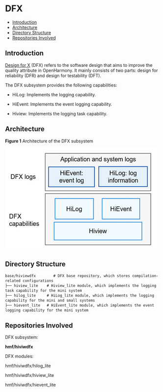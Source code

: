 # DFX<a name="EN-US_TOPIC_0000001083007544"></a>

-   [Introduction](#section1347419114210)
-   [Architecture](#section342962219551)
-   [Directory Structure](#section62815498425)
-   [Repositories Involved](#section767551120815)

## Introduction<a name="section1347419114210"></a>

[Design for X](https://en.wikipedia.org/wiki/Design_for_X)  \(DFX\) refers to the software design that aims to improve the quality attribute in OpenHarmony. It mainly consists of two parts: design for reliability \(DFR\) and design for testability \(DFT\).

The DFX subsystem provides the following capabilities:

-   HiLog: Implements the logging capability.
-   HiEvent: Implements the event logging capability.

-   Hiview: Implements the logging task capability.

## Architecture<a name="section342962219551"></a>

**Figure  1**  Architecture of the DFX subsystem<a name="fig18347131919423"></a>  


![](figures/en-us_image_0000001130109907.png)

## Directory Structure<a name="section62815498425"></a>

```
base/hiviewdfx        # DFX base repository, which stores compilation-related configurations
├── hiview_lite    # Hiview_lite module, which implements the logging task capability for the mini system
├── hilog_lite     # HiLog_lite module, which implements the logging capability for the mini and small systems
├── hievent_lite   # HiEvent_lite module, which implements the event logging capability for the mini system
```

## Repositories Involved<a name="section767551120815"></a>

DFX subsystem:

**hmf/hiviwdfx**

DFX modules:

hmf/hiviwdfx/hilog\_lite

hmf/hiviwdfx/hiview\_lite

hmf/hiviwdfx/hievent\_lite

